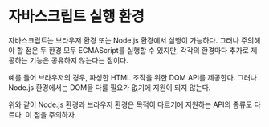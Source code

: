 # 자바스크립트 실행 환경

자바스크립트는 브라우저 환경 또는 Node.js 환경에서 실행이 가능하다. 그러나 주의해야 할 점은 두 환경 모두 ECMAScript를 실행할 수 있지만, 각각의 환경마다 추가로 제공하는 기능은 공유하지 않는다는 점이다.

예를 들어 브라우저의 경우, 파싱한 HTML 조작을 위한 DOM API를 제공한다. 그러나 Node.js 환경에서는 DOM을 다룰 필요가 없기에 지원이 되지 않는다.

위와 같이 Node.js 환경과 브라우저 환경은 목적이 다르기에 지원하는 API의 종류도 다르다. 이 점을 주의하자.
